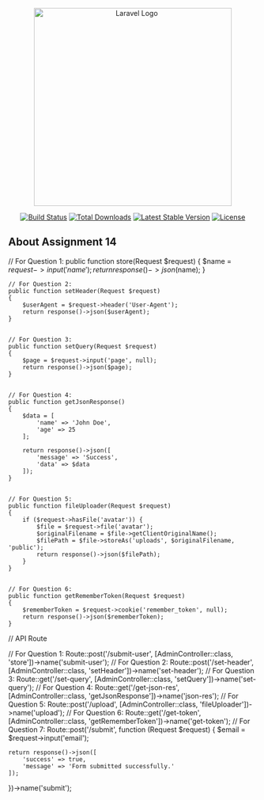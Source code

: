 <p align="center"><a href="https://laravel.com" target="_blank"><img src="https://raw.githubusercontent.com/laravel/art/master/logo-lockup/5%20SVG/2%20CMYK/1%20Full%20Color/laravel-logolockup-cmyk-red.svg" width="400" alt="Laravel Logo"></a></p>

<p align="center">
<a href="https://github.com/laravel/framework/actions"><img src="https://github.com/laravel/framework/workflows/tests/badge.svg" alt="Build Status"></a>
<a href="https://packagist.org/packages/laravel/framework"><img src="https://img.shields.io/packagist/dt/laravel/framework" alt="Total Downloads"></a>
<a href="https://packagist.org/packages/laravel/framework"><img src="https://img.shields.io/packagist/v/laravel/framework" alt="Latest Stable Version"></a>
<a href="https://packagist.org/packages/laravel/framework"><img src="https://img.shields.io/packagist/l/laravel/framework" alt="License"></a>
</p>

## About Assignment 14


 // For Question 1:
    public function store(Request $request)
    {
        $name = $request->input('name');
        return response()->json($name);
    }



    // For Question 2:
    public function setHeader(Request $request)
    {
        $userAgent = $request->header('User-Agent');
        return response()->json($userAgent);
    }


    // For Question 3:
    public function setQuery(Request $request)
    {
        $page = $request->input('page', null);
        return response()->json($page);
    }


    // For Question 4:
    public function getJsonResponse()
    {
        $data = [
            'name' => 'John Doe',
            'age' => 25
        ];

        return response()->json([
            'message' => 'Success',
            'data' => $data
        ]);
    }


    // For Question 5:
    public function fileUploader(Request $request)
    {
        if ($request->hasFile('avatar')) {
            $file = $request->file('avatar');
            $originalFilename = $file->getClientOriginalName();
            $filePath = $file->storeAs('uploads', $originalFilename, 'public');
            return response()->json($filePath);
        }
    }


    // For Question 6:
    public function getRememberToken(Request $request)
    {
        $rememberToken = $request->cookie('remember_token', null);
        return response()->json($rememberToken);
    }










// API Route

// For Question 1:
Route::post('/submit-user', [AdminController::class, 'store'])->name('submit-user');
// For Question 2:
Route::post('/set-header', [AdminController::class, 'setHeader'])->name('set-header');
// For Question 3:
Route::get('/set-query', [AdminController::class, 'setQuery'])->name('set-query');
// For Question 4:
Route::get('/get-json-res', [AdminController::class, 'getJsonResponse'])->name('json-res');
// For Question 5:
Route::post('/upload', [AdminController::class, 'fileUploader'])->name('upload');
// For Question 6:
Route::get('/get-token', [AdminController::class, 'getRememberToken'])->name('get-token');
// For Question 7:
Route::post('/submit', function (Request $request) {
    $email = $request->input('email');

    return response()->json([
        'success' => true,
        'message' => 'Form submitted successfully.'
    ]);
})->name('submit');

